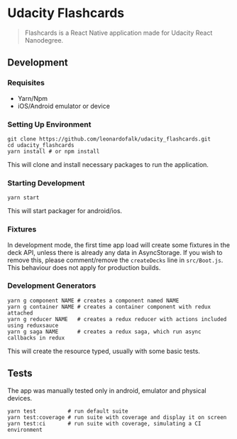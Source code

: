 # Udacity Flashcards

> Flashcards is a React Native application made for Udacity React Nanodegree.

## Development

### Requisites

-   Yarn/Npm
-   iOS/Android emulator or device

### Setting Up Environment

```shell
git clone https://github.com/leonardofalk/udacity_flashcards.git
cd udacity_flashcards
yarn install # or npm install
```

This will clone and install necessary packages to run the application.

### Starting Development

```shell
yarn start
```

This will start packager for android/ios.

### Fixtures

In development mode, the first time app load will create some fixtures in the deck API, unless there is already any data in AsyncStorage. If you wish to remove this, please comment/remove the `createDecks` line in `src/Boot.js`. This behaviour does not apply for production builds.

### Development Generators

```shell
yarn g component NAME # creates a component named NAME
yarn g container NAME # creates a container component with redux attached
yarn g reducer NAME   # creates a redux reducer with actions included using reduxsauce
yarn g saga NAME      # creates a redux saga, which run async callbacks in redux
```

This will create the resource typed, usually with some basic tests.

## Tests

The app was manually tested only in android, emulator and physical devices.

```shell
yarn test          # run default suite
yarn test:coverage # run suite with coverage and display it on screen
yarn test:ci       # run suite with coverage, simulating a CI environment
```
